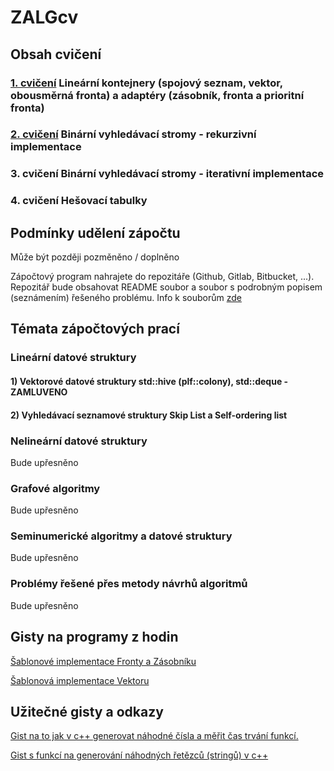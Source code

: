 # ZALGcv

## Obsah cvičení
### [1. cvičení](https://github.com/martinnovaak/ZALGcv/tree/main/cv1) Lineární kontejnery (spojový seznam, vektor, obousměrná fronta) a adaptéry (zásobník, fronta a prioritní fronta)
### [2. cvičení](https://github.com/martinnovaak/ZALGcv/tree/main/cv2) Binární vyhledávací stromy - rekurzivní implementace
### 3. cvičení Binární vyhledávací stromy - iterativní implementace
### 4. cvičení Hešovací tabulky

## Podmínky udělení zápočtu
Může být později pozměněno / doplněno

Zápočtový program nahrajete do repozitáře (Github, Gitlab, Bitbucket, ...). Repozitář bude obsahovat README soubor a soubor s podrobným popisem (seznámením) řešeného problému. Info k souborům [zde](https://gist.github.com/martinnovaak/9ab3ea05f277dcfa50fd383077ac63af)

## Témata zápočtových prací

### Lineární datové struktury

#### 1) Vektorové datové struktury std::hive (plf::colony), std::deque - ZAMLUVENO

#### 2) Vyhledávací seznamové struktury Skip List a Self-ordering list

### Nelineární datové struktury

Bude upřesněno

### Grafové algoritmy

Bude upřesněno

### Seminumerické algoritmy a datové struktury

Bude upřesněno

### Problémy řešené přes metody návrhů algoritmů

Bude upřesněno

## Gisty na programy z hodin

[Šablonové implementace Fronty a Zásobníku](https://gist.github.com/martinnovaak/6617749869d7549c138074477d40eee3)

[Šablonová implementace Vektoru](https://gist.github.com/martinnovaak/7df4e37a710844ebd30d5d87329d9642)

## Užitečné gisty a odkazy

[Gist na to jak v c++ generovat náhodné čísla a měřit čas trvání funkcí.](https://gist.github.com/martinnovaak/c05999dc306db538b7c98974cca93aa8)

[Gist s funkcí na generování náhodných řetězců (stringů) v c++](https://gist.github.com/martinnovaak/260a0c35373c4ded3f2be60b2944cb03)
